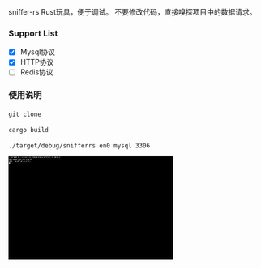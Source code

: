 sniffer-rs
Rust玩具，便于调试。 不要修改代码，直接嗅探项目中的数据请求。

### Support List

- [x] Mysql协议
- [x] HTTP协议
- [ ] Redis协议

### 使用说明

` git clone  `

`cargo build`

`./target/debug/snifferrs en0 mysql 3306`

![演示](https://github.com/JonathanSimon123/snifferrs/blob/main/image/demo.gif?style=popout-square)
